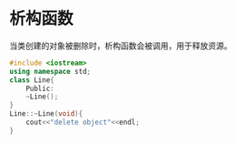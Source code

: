 # 析构函数

当类创建的对象被删除时，析构函数会被调用，用于释放资源。

```c++
#include <iostream>
using namespace std;
class Line{
    Public:
    ~Line();
}
Line::~Line(void){
    cout<<"delete object"<<endl;
}
```

